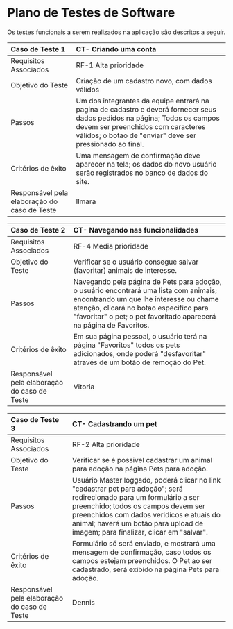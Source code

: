 # Plano de Testes de Software



Os testes funcionais a serem realizados na aplicação são descritos a seguir.

|Caso de Teste  1  | CT- Criando uma conta |
|:---|:---|
| Requisitos Associados | RF-1 Alta prioridade|
| Objetivo do Teste | Criação de um cadastro novo, com dados válidos |
| Passos | Um dos integrantes da equipe entrará na pagina de cadastro e deverá fornecer seus dados pedidos na página; Todos os campos devem ser preenchidos com caracteres válidos; o botao de "enviar" deve ser pressionado ao final.  |
| Critérios de êxito | Uma mensagem de confirmação deve aparecer na tela; os dados do novo usuário serão registrados no banco de dados do site. |
| Responsável pela elaboração do caso de Teste | Ilmara |

|Caso de Teste  2  | CT- Navegando nas funcionalidades|
|:---|:---|
| Requisitos Associados | RF-4 Media prioridade |
| Objetivo do Teste | Verificar se o usuário consegue salvar (favoritar) animais de interesse. |
| Passos | Navegando pela página de Pets para adoção, o usuário encontrará uma lista com animais; encontrando um que lhe interesse ou chame atenção, clicará no botao especifico para "favoritar" o pet; o pet favoritado aparecerá na página de Favoritos. |
| Critérios de êxito | Em sua página pessoal, o usuário terá na página "Favoritos" todos os pets adicionados, onde poderá "desfavoritar" através de um botão de remoção do Pet.  |
| Responsável pela elaboração do caso de Teste | Vitoria |

|Caso de Teste  3  | CT- Cadastrando um pet |
|:---|:---|
| Requisitos Associados | RF-2 Alta prioridade|
| Objetivo do Teste |  Verificar se é possivel cadastrar um animal para adoção na página Pets para adoção.  |
| Passos | Usuário Master loggado, poderá clicar no link "cadastrar pet para adoção"; será redirecionado para um formulário a ser preenchido; todos os campos devem ser preenchidos com dados veridicos e atuais do animal; haverá um botão para upload de imagem; para finalizar, clicar em "salvar". |
| Critérios de êxito | Formulário só será enviado, e mostrará uma mensagem de confirmação, caso todos os campos estejam preenchidos. O Pet ao ser cadastrado, será exibido na página Pets para adoção.  |
| Responsável pela elaboração do caso de Teste | Dennis |
 

